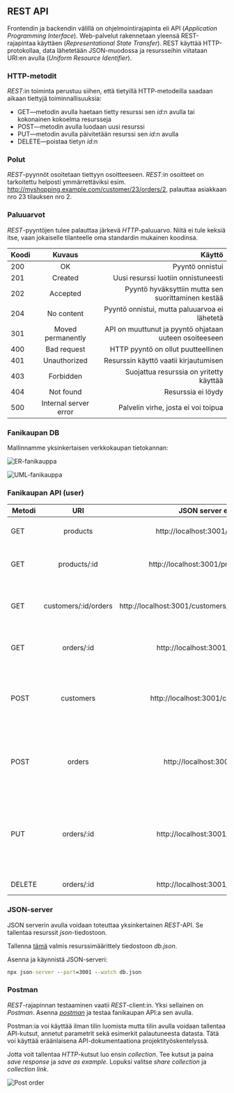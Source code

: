 ## REST API

Frontendin ja backendin välillä on ohjelmointirajapinta eli API (*Application Programming Interface*). Web-palvelut rakennetaan yleensä REST-rajapintaa käyttäen (*Representational State Transfer*). REST käyttää HTTP-protokollaa, data lähetetään JSON-muodossa ja resursseihin viitataan URI:en avulla (*Uniform Resource Identifier*).

### HTTP-metodit

*REST*:in toiminta perustuu siihen, että tietyillä HTTP-metodeilla saadaan aikaan tiettyjä toiminnallisuuksia:

- GET—metodin avulla haetaan tietty resurssi sen *id*:n avulla tai kokonainen kokoelma resursseja
- POST—metodin avulla luodaan uusi resurssi
- PUT—metodin avulla päivitetään resurssi sen *id*:n avulla
- DELETE—poistaa tietyn *id*:n

### Polut

*REST*-pyynnöt osoitetaan tiettyyn osoitteeseen. *REST*:in osoitteet on tarkoitettu helposti ymmärrettäviksi esim. http://myshopping.example.com/customer/23/orders/2, palauttaa asiakkaan nro 23 tilauksen nro 2.

### Paluuarvot

*REST*-pyyntöjen tulee palauttaa järkevä *HTTP*-paluuarvo. Niitä ei tule keksiä itse, vaan jokaiselle tilanteelle oma standardin mukainen koodinsa.

| Koodi  |     Kuvaus      |  Käyttö |
|----------|:-------------:|------:|
| 200 | OK | Pyyntö onnistui |
| 201 | Created   | Uusi resurssi luotiin onnistuneesti |
| 202 | Accepted | Pyyntö hyväksyttiin mutta sen suorittaminen kestää |
| 204 | No content | Pyyntö onnistui, mutta paluuarvoa ei lähetetä |
| 301 | Moved permanently | API on muuttunut ja pyyntö ohjataan uuteen osoiteeseen |
| 400 | Bad request | HTTP pyyntö on ollut puutteellinen |
| 401 | Unauthorized | Resurssin käyttö vaatii kirjautumisen |
| 403 | Forbidden | Suojattua resurssia on yritetty käyttää |
| 404 | Not found | Resurssia ei löydy |
| 500 | Internal server error | Palvelin virhe, josta ei voi toipua |

### Fanikaupan DB

Mallinnamme yksinkertaisen verkkokaupan tietokannan:

![ER-fanikauppa](./img/fanikauppa_er.png)

![UML-fanikauppa](./img/fanikauppa_uml.png)

### Fanikaupan API (user)

| Metodi  |     URI      |  JSON server esimerkki | Kuvaus |
|----------|:-------------:|------:|------:|
| GET | products | http://localhost:3001/products | Paluttaa kaikki tuotteet |
| GET | products/:id | http://localhost:3001/products/1 | palauttaa tietyn tuotteen tiedot |
| GET | customers/:id/orders | http://localhost:3001/customers/2/orders | palauttaa tietyn asiakkaan kaikki tilaukset |
| GET | orders/:id | http://localhost:3001/orders/3 | palauttaa tietyn tilauksen tiedot |
| POST | customers | http://localhost:3001/customers | lisää uuden asiakkaan tiedot, annetaan JSON-muodossa |
| POST | orders | http://localhost:3001/orders | lisää uuden tilauksen tiedot, annetaan JSON-muodossa |
| PUT | orders/:id | http://localhost:3001/orders/3 | muuttaa tilauksen sisältöä, esim. status kenttää, annetaan JSON-muodossa |
| DELETE | orders/:id | http://localhost:3001/orders/3 | poistaa tilauksen |

### JSON-server

JSON serverin avulla voidaan toteuttaa yksinkertainen *REST*-API. Se tallentaa resurssit *json*-tiedostoon.

Tallenna [tämä](./json-fanikauppa.html) valmis resurssimäärittely tiedostoon *db.json*.

Asenna ja käynnistä JSON-serveri:

```cmd
npx json-server --port=3001 --watch db.json
```

### Postman

*REST*-rajapinnan testaaminen vaatii *REST*-client:in. Yksi sellainen on *Postman*. Asenna [*postman*](https://www.postman.com/downloads/) ja testaa fanikaupan API:a sen avulla.

Postman:ia voi käyttää ilman tilin luomista mutta tilin avulla voidaan tallentaa API-kutsut, annetut parametrit sekä esimerkit palautuneesta datasta. Tätä voi käyttää eräänlaisena API-dokumentaationa projektityöskentelyssä.

Jotta voit tallentaa *HTTP*-kutsut luo ensin *collection*. Tee kutsut ja paina *save response* ja *save as example*. Lopuksi valitse *share collection* ja *collection link*.

![Post order](./img/post_order.PNG)